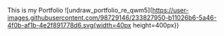 This is my Portfolio
![undraw_portfolio_re_qwm5](https://user-images.githubusercontent.com/98729146/233827950-b11026b6-5a46-4f0b-af1b-4e2f891778d6.svg{width=40px height=400px})
